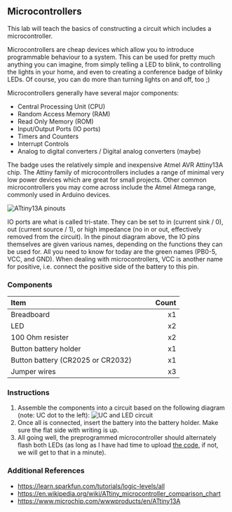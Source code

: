 ## Microcontrollers
This lab will teach the basics of constructing a circuit which includes a microcontroller.

Microcontrollers are cheap devices which allow you to introduce programmable behaviour to a system. This can be used for pretty much anything you can imagine, from simply telling a LED to blink, to controlling the lights in your home, and even to creating a conference badge of blinky LEDs. Of course, you can do more than turning lights on and off, too ;)

Microcontrollers generally have several major components:
+ Central Processing Unit (CPU)
+ Random Access Memory (RAM)
+ Read Only Memory (ROM)
+ Input/Output Ports (IO ports)
+ Timers and Counters
+ Interrupt Controls
+ Analog to digital converters / Digital analog converters (maybe)

The badge uses the relatively simple and inexpensive Atmel AVR Attiny13A chip. The Attiny family of microcontrollers includes a range of minimal very low power devices which are great for small projects. Other common microcontrollers you may come across include the Atmel Atmega range, commonly used in Arduino devices.

![ATtiny13A pinouts](https://raw.githubusercontent.com/kiwicon-badge/badge/master/lab-02/images/attiny_pinout.jpeg)

IO ports are what is called tri-state. They can be set to in (current sink / 0), out (current source / 1), or high impedance (no in or out, effectively removed from the circuit). In the pinout diagram above, the IO pins themselves are given various names, depending on the functions they can be used for. All you need to know for today are the green names (PB0-5, VCC, and GND). When dealing with microcontrollers, VCC is another name for positive, i.e. connect the positive side of the battery to this pin.

### Components
| Item &nbsp; &nbsp; &nbsp; &nbsp; &nbsp; &nbsp; &nbsp; &nbsp; &nbsp; &nbsp; &nbsp; &nbsp; &nbsp; &nbsp; &nbsp;&nbsp; &nbsp; &nbsp; &nbsp; &nbsp; &nbsp; &nbsp; &nbsp; &nbsp; &nbsp; &nbsp; &nbsp; &nbsp; &nbsp; | &nbsp; &nbsp; &nbsp; &nbsp; Count |
| --------------------------------- |-------:|
| Breadboard                        |     x1 |
| LED                               |     x2 |
| 100 Ohm resister                  |     x2 |
| Button battery holder             |     x1 |
| Button battery (CR2025 or CR2032) |     x1 |
| Jumper wires                      |     x3 |

### Instructions
1. Assemble the components into a circuit based on the following diagram (note: UC dot to the left):
![UC and LED circuit](https://raw.githubusercontent.com/kiwicon-badge/badge/master/lab-02/images/uc01-breadboard.png)
2. Once all is connected, insert the battery into the battery holder. Make sure the flat side with writing is up.
3. All going well, the preprogrammed microcontroller should alternately flash both LEDs (as long as I have had time to upload [the code](https://raw.githubusercontent.com/kiwicon-badge/badge/master/lab-02/files/attiny13a_blink.ino), if not, we will get to that in a minute).

### Additional References

+ https://learn.sparkfun.com/tutorials/logic-levels/all
+ https://en.wikipedia.org/wiki/ATtiny_microcontroller_comparison_chart
+ https://www.microchip.com/wwwproducts/en/ATtiny13A

